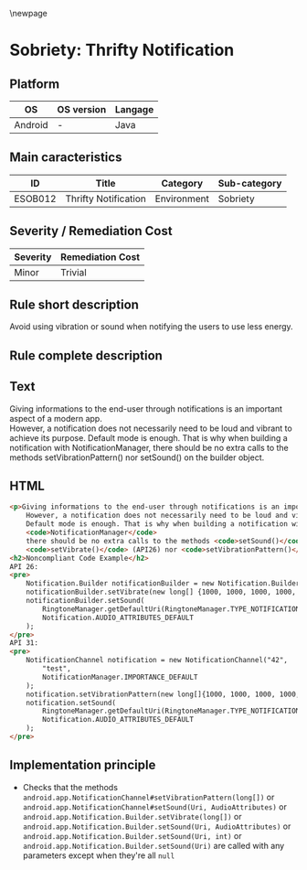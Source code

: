 \newpage

# Sobriety: Thrifty Notification

## Platform

|   OS          |  OS version  |  Langage  |
|---------------|--------------|-----------|
| Android       |      -       |  Java     |

## Main caracteristics

|   ID     | Title                 | Category    | Sub-category   |
|----------|-----------------------|-------------|----------------|
| ESOB012  | Thrifty Notification  | Environment | Sobriety       |

## Severity / Remediation Cost

|  Severity  | Remediation Cost |
|------------|------------------|
| Minor      | Trivial          |

## Rule short description

Avoid using vibration or sound when notifying the users to use less energy.

## Rule complete description

## Text

Giving informations to the end-user through notifications is an important aspect of a modern app.\
However, a notification does not necessarily need to be loud and vibrant to achieve its purpose.
Default mode is enough. That is why when building a notification with NotificationManager,
there should be no extra calls to the methods setVibrationPattern() nor setSound() on the builder object.

## HTML

```html
<p>Giving informations to the end-user through notifications is an important aspect of a modern app.<br>
    However, a notification does not necessarily need to be loud and vibrant to achieve its purpose.
    Default mode is enough. That is why when building a notification with
    <code>NotificationManager</code>
    there should be no extra calls to the methods <code>setSound()</code> nor
    <code>setVibrate()</code> (API26) nor <code>setVibrationPattern()</code> (API31) on the builder object.</p>
<h2>Noncompliant Code Example</h2>
API 26:
<pre>
    Notification.Builder notificationBuilder = new Notification.Builder(getApplicationContext(), "42");
    notificationBuilder.setVibrate(new long[] {1000, 1000, 1000, 1000, 1000});
    notificationBuilder.setSound(
        RingtoneManager.getDefaultUri(RingtoneManager.TYPE_NOTIFICATION),
        Notification.AUDIO_ATTRIBUTES_DEFAULT
    );
</pre>
API 31:
<pre>
    NotificationChannel notification = new NotificationChannel("42",
        "test",
        NotificationManager.IMPORTANCE_DEFAULT
    );
    notification.setVibrationPattern(new long[]{1000, 1000, 1000, 1000, 1000});
    notification.setSound(
        RingtoneManager.getDefaultUri(RingtoneManager.TYPE_NOTIFICATION),
        Notification.AUDIO_ATTRIBUTES_DEFAULT
    );
</pre>
```

## Implementation principle

- Checks that the methods `android.app.NotificationChannel#setVibrationPattern(long[])` or
  `android.app.NotificationChannel#setSound(Uri, AudioAttributes)` or
  `android.app.Notification.Builder.setVibrate(long[])` or
  `android.app.Notification.Builder.setSound(Uri, AudioAttributes)` or
  `android.app.Notification.Builder.setSound(Uri, int)` or
  `android.app.Notification.Builder.setSound(Uri)`
  are called with any parameters except when they're all `null`
